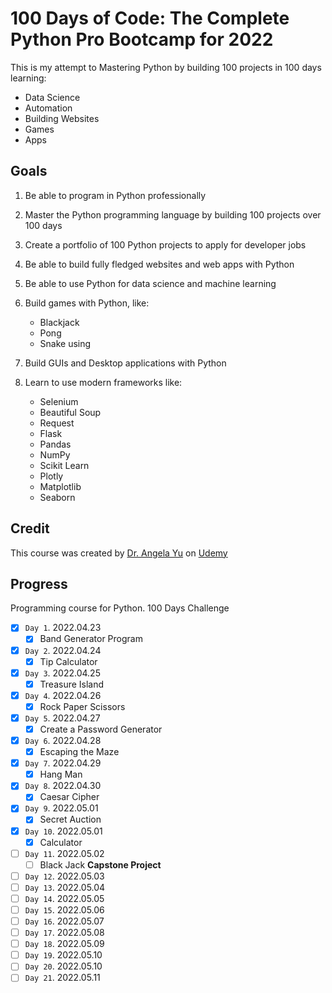 # 100 Days of Code: The Complete Python Pro Bootcamp for 2022

This is my attempt to Mastering Python by building 100 projects in 100 days learning:

-   Data Science
-   Automation
-   Building Websites
-   Games
-   Apps

## Goals

1. Be able to program in Python professionally
2. Master the Python programming language by building 100 projects over 100 days
3. Create a portfolio of 100 Python projects to apply for developer jobs
4. Be able to build fully fledged websites and web apps with Python
5. Be able to use Python for data science and machine learning
6. Build games with Python, like:

    - Blackjack
    - Pong
    - Snake using

7. Build GUIs and Desktop applications with Python
8. Learn to use modern frameworks like:

    - Selenium
    - Beautiful Soup
    - Request
    - Flask
    - Pandas
    - NumPy
    - Scikit Learn
    - Plotly
    - Matplotlib
    - Seaborn

## Credit

This course was created by [Dr. Angela Yu](https://www.udemy.com/course/100-days-of-code/#instructor-1) on [Udemy](https://www.udemy.com/course/100-days-of-code/)

## Progress

Programming course for Python. 100 Days Challenge

-   [x] `Day 1`. 2022.04.23
    -   [x] Band Generator Program
-   [x] `Day 2`. 2022.04.24
    -   [x] Tip Calculator
-   [x] `Day 3`. 2022.04.25
    -   [x] Treasure Island
-   [x] `Day 4`. 2022.04.26
    -   [x] Rock Paper Scissors
-   [x] `Day 5`. 2022.04.27
    -   [x] Create a Password Generator
-   [x] `Day 6`. 2022.04.28
    -   [x] Escaping the Maze
-   [x] `Day 7`. 2022.04.29
    -   [x] Hang Man
-   [x] `Day 8`. 2022.04.30
    -   [x] Caesar Cipher
-   [x] `Day 9`. 2022.05.01
    -   [x] Secret Auction
-   [x] `Day 10`. 2022.05.01
    -   [x] Calculator
-   [ ] `Day 11`. 2022.05.02
    -   [ ] Black Jack **Capstone Project**
-   [ ] `Day 12`. 2022.05.03
-   [ ] `Day 13`. 2022.05.04
-   [ ] `Day 14`. 2022.05.05
-   [ ] `Day 15`. 2022.05.06
-   [ ] `Day 16`. 2022.05.07
-   [ ] `Day 17`. 2022.05.08
-   [ ] `Day 18`. 2022.05.09
-   [ ] `Day 19`. 2022.05.10
-   [ ] `Day 20`. 2022.05.10
-   [ ] `Day 21`. 2022.05.11

